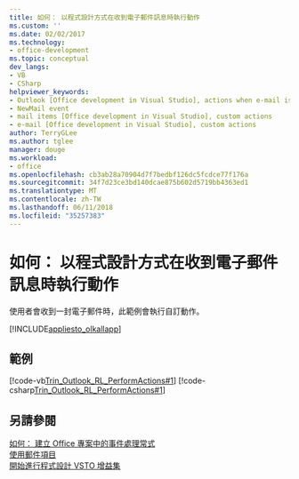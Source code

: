 ```yaml
---
title: 如何： 以程式設計方式在收到電子郵件訊息時執行動作
ms.custom: ''
ms.date: 02/02/2017
ms.technology:
- office-development
ms.topic: conceptual
dev_langs:
- VB
- CSharp
helpviewer_keywords:
- Outlook [Office development in Visual Studio], actions when e-mail is received
- NewMail event
- mail items [Office development in Visual Studio], custom actions
- e-mail [Office development in Visual Studio], custom actions
author: TerryGLee
ms.author: tglee
manager: douge
ms.workload:
- office
ms.openlocfilehash: cb3ab28a70904d7f7bedbf126dc5fcdce77f176a
ms.sourcegitcommit: 34f7d23ce3bd140dcae875b602d5719bb4363ed1
ms.translationtype: MT
ms.contentlocale: zh-TW
ms.lasthandoff: 06/11/2018
ms.locfileid: "35257383"
---
```

# <a name="how-to-programmatically-perform-actions-when-an-email-message-is-received"></a>如何： 以程式設計方式在收到電子郵件訊息時執行動作
  使用者會收到一封電子郵件時，此範例會執行自訂動作。  
  
 [!INCLUDE[appliesto_olkallapp](../vsto/includes/appliesto-olkallapp-md.md)]  
  
## <a name="example"></a>範例  
 [!code-vb[Trin_Outlook_RL_PerformActions#1](../vsto/codesnippet/VisualBasic/Trin_Outlook_RL_PerformActions/thisaddin.vb#1)]
 [!code-csharp[Trin_Outlook_RL_PerformActions#1](../vsto/codesnippet/CSharp/Trin_Outlook_RL_PerformActions/thisaddin.cs#1)]  
  
## <a name="see-also"></a>另請參閱  
 [如何： 建立 Office 專案中的事件處理常式](../vsto/how-to-create-event-handlers-in-office-projects.md)   
 [使用郵件項目](../vsto/working-with-mail-items.md)   
 [開始進行程式設計 VSTO 增益集](../vsto/getting-started-programming-vsto-add-ins.md)  
  
  